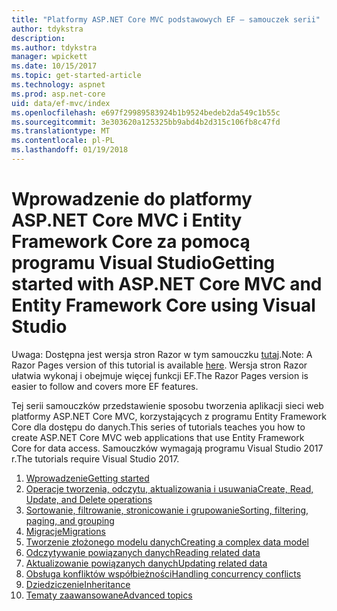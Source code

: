 ```yaml
---
title: "Platformy ASP.NET Core MVC podstawowych EF — samouczek serii"
author: tdykstra
description: 
ms.author: tdykstra
manager: wpickett
ms.date: 10/15/2017
ms.topic: get-started-article
ms.technology: aspnet
ms.prod: asp.net-core
uid: data/ef-mvc/index
ms.openlocfilehash: e697f29989583924b1b9524bedeb2da549c1b55c
ms.sourcegitcommit: 3e303620a125325bb9abd4b2d315c106fb8c47fd
ms.translationtype: MT
ms.contentlocale: pl-PL
ms.lasthandoff: 01/19/2018
---
```

# <a name="getting-started-with-aspnet-core-mvc-and-entity-framework-core-using-visual-studio"></a><span data-ttu-id="09e53-102">Wprowadzenie do platformy ASP.NET Core MVC i Entity Framework Core za pomocą programu Visual Studio</span><span class="sxs-lookup"><span data-stu-id="09e53-102">Getting started with ASP.NET Core MVC and Entity Framework Core using Visual Studio</span></span>

<span data-ttu-id="09e53-103">Uwaga: Dostępna jest wersja stron Razor w tym samouczku [tutaj](xref:data/ef-rp/intro).</span><span class="sxs-lookup"><span data-stu-id="09e53-103">Note: A Razor Pages version of this tutorial is available [here](xref:data/ef-rp/intro).</span></span> <span data-ttu-id="09e53-104">Wersja stron Razor ułatwia wykonaj i obejmuje więcej funkcji EF.</span><span class="sxs-lookup"><span data-stu-id="09e53-104">The Razor Pages version is easier to follow and covers more EF features.</span></span>

<span data-ttu-id="09e53-105">Tej serii samouczków przedstawienie sposobu tworzenia aplikacji sieci web platformy ASP.NET Core MVC, korzystających z programu Entity Framework Core dla dostępu do danych.</span><span class="sxs-lookup"><span data-stu-id="09e53-105">This series of tutorials teaches you how to create ASP.NET Core MVC web applications that use Entity Framework Core for data access.</span></span> <span data-ttu-id="09e53-106">Samouczków wymagają programu Visual Studio 2017 r.</span><span class="sxs-lookup"><span data-stu-id="09e53-106">The tutorials require Visual Studio 2017.</span></span>

1. [<span data-ttu-id="09e53-107">Wprowadzenie</span><span class="sxs-lookup"><span data-stu-id="09e53-107">Getting started</span></span>](intro.md)
2. [<span data-ttu-id="09e53-108">Operacje tworzenia, odczytu, aktualizowania i usuwania</span><span class="sxs-lookup"><span data-stu-id="09e53-108">Create, Read, Update, and Delete operations</span></span>](crud.md)
3. [<span data-ttu-id="09e53-109">Sortowanie, filtrowanie, stronicowanie i grupowanie</span><span class="sxs-lookup"><span data-stu-id="09e53-109">Sorting, filtering, paging, and grouping</span></span>](sort-filter-page.md)
4. [<span data-ttu-id="09e53-110">Migracje</span><span class="sxs-lookup"><span data-stu-id="09e53-110">Migrations</span></span>](migrations.md)
5. [<span data-ttu-id="09e53-111">Tworzenie złożonego modelu danych</span><span class="sxs-lookup"><span data-stu-id="09e53-111">Creating a complex data model</span></span>](complex-data-model.md)
6. [<span data-ttu-id="09e53-112">Odczytywanie powiązanych danych</span><span class="sxs-lookup"><span data-stu-id="09e53-112">Reading related data</span></span>](read-related-data.md)
7. [<span data-ttu-id="09e53-113">Aktualizowanie powiązanych danych</span><span class="sxs-lookup"><span data-stu-id="09e53-113">Updating related data</span></span>](update-related-data.md)
8. [<span data-ttu-id="09e53-114">Obsługa konfliktów współbieżności</span><span class="sxs-lookup"><span data-stu-id="09e53-114">Handling concurrency conflicts</span></span>](concurrency.md)
9. [<span data-ttu-id="09e53-115">Dziedziczenie</span><span class="sxs-lookup"><span data-stu-id="09e53-115">Inheritance</span></span>](inheritance.md)
10. [<span data-ttu-id="09e53-116">Tematy zaawansowane</span><span class="sxs-lookup"><span data-stu-id="09e53-116">Advanced topics</span></span>](advanced.md)
